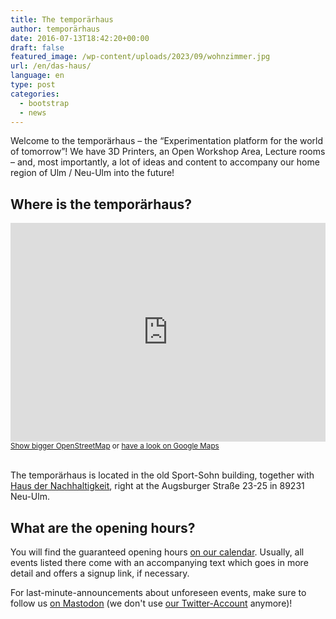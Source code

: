 ```yaml
---
title: The temporärhaus
author: temporärhaus
date: 2016-07-13T18:42:20+00:00
draft: false
featured_image: /wp-content/uploads/2023/09/wohnzimmer.jpg
url: /en/das-haus/
language: en
type: post
categories:
  - bootstrap
  - news
---
```

Welcome to the temporärhaus – the “Experimentation platform for the world of tomorrow”! We have 3D Printers, an Open Workshop Area, Lecture rooms – and, most importantly, a lot of ideas and content to accompany our home region of Ulm / Neu-Ulm into the future!

<!--more-->

## Where is the temporärhaus?

<iframe width="100%" height="350" frameborder="0" scrolling="no" marginheight="0" marginwidth="0" src="https://www.openstreetmap.org/export/embed.html?bbox=10.000120103359224%2C48.39563732211802%2C10.00395566225052%2C48.397005066875344&amp;layer=mapnik&amp;marker=48.39632119909295%2C10.00203788280487"></iframe> <small><a href="https://www.openstreetmap.org/?mlat=48.39632&amp;mlon=10.00204#map=19/48.39632/10.00204">Show bigger OpenStreetMap</a> or <a href="https://goo.gl/maps/pDmZJLzoo3Sc8xD69">have a look on Google Maps</a></small><br/><br/>

The temporärhaus is located in the old Sport-Sohn building, together with [Haus der Nachhaltigkeit](https://www.h-d-n.org/), right at the Augsburger Straße 23-25 in 89231 Neu-Ulm.


## What are the opening hours?

You will find the guaranteed opening hours [on our calendar](/termine-und-oeffnungszeiten/). Usually, all events listed there come with an accompanying text which goes in more detail and offers a signup link, if necessary.

For last-minute-announcements about unforeseen events, make sure to follow us [on Mastodon](https://chaos.social/@temporaerhaus) (we don't use [our Twitter-Account](https://twitter.com/temporaerhaus) anymore)!
